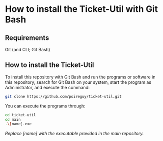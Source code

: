 # How to install the Ticket-Util with Git Bash

## Requirements
Git (and CLI; Git Bash)

## How to install the Ticket-Util
To install this repository with Git Bash and run the programs or software in this repository, search for Git Bash on your system, start the program as Administrator, and execute the command:
```Bash
git clone https://github.com/poireguy/ticket-util.git
```
You can execute the programs through:
```Bash
cd ticket-util
cd main
.\[name].exe
```
*Replace [name] with the executable provided in the main repository.*